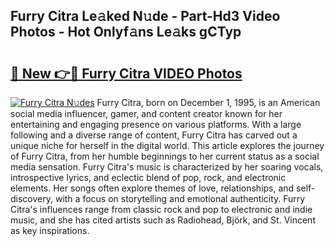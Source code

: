 ## Furry Citra Le𝚊ked N𝚞de - Part-Hd3 Video Photos - Hot Onlyf𝚊ns Le𝚊ks gCTyp

# <h2><a href="http://ab7137.deff.icu/?id=Furry+Citra">🔗 New 👉🔴 Furry Citra VIDEO Photos</a></h2>

[![Furry Citra N𝚞des](https://i.imgur.com/rIISA9y.gif)](http://ab7137.deff.icu/?id=Furry+Citra)
Furry Citra, born on December 1, 1995, is an American social media influencer, gamer, and content creator known for her entertaining and engaging presence on various platforms. With a large following and a diverse range of content, Furry Citra has carved out a unique niche for herself in the digital world. This article explores the journey of Furry Citra, from her humble beginnings to her current status as a social media sensation. Furry Citra's music is characterized by her soaring vocals, introspective lyrics, and eclectic blend of pop, rock, and electronic elements. Her songs often explore themes of love, relationships, and self-discovery, with a focus on storytelling and emotional authenticity. Furry Citra's influences range from classic rock and pop to electronic and indie music, and she has cited artists such as Radiohead, Björk, and St. Vincent as key inspirations.
